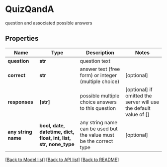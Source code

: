 # QuizQandA

question and associated possible answers

## Properties
Name | Type | Description | Notes
------------ | ------------- | ------------- | -------------
**question** | **str** | question text | 
**correct** | **str** | answer text (free form) or integer (multiple choice) | [optional] 
**responses** | **[str]** | possible multiple choice answers to this question | [optional]  if omitted the server will use the default value of []
**any string name** | **bool, date, datetime, dict, float, int, list, str, none_type** | any string name can be used but the value must be the correct type | [optional]

[[Back to Model list]](../README.md#documentation-for-models) [[Back to API list]](../README.md#documentation-for-api-endpoints) [[Back to README]](../README.md)


